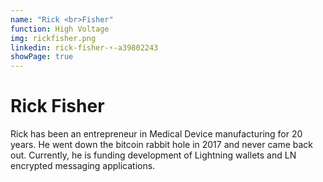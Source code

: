 ```yaml
---
name: "Rick <br>Fisher"
function: High Voltage
img: rickfisher.png
linkedin: rick-fisher-⚡-a39802243
showPage: true
---
```


# Rick Fisher
 
Rick has been an entrepreneur in Medical Device manufacturing for 20 years. He went down the bitcoin rabbit hole in 2017 and never came back out. Currently, he is funding development of Lightning wallets and LN encrypted messaging applications.
<br><br>








